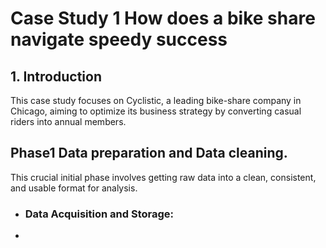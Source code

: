 # Case Study 1 How does a bike share navigate speedy success
## 1. Introduction
This case study focuses on Cyclistic, a leading bike-share company in Chicago, aiming to optimize its business strategy by converting casual riders into annual members.

## Phase1 Data preparation and Data cleaning.
This crucial initial phase involves getting raw data into a clean, consistent, and usable format for analysis. 
- ### Data Acquisition and Storage:
- 
